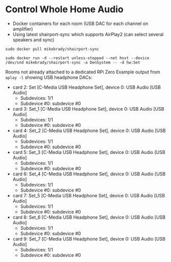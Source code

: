 # Control Whole Home Audio

- Docker containers for each room (USB DAC for each channel on amplifier)
- Using latest shairport-sync which supports AirPlay2 (can select several speakers and sync)

`sudo docker pull mikebrady/shairport-sync`

`sudo docker run -d --restart unless-stopped --net host --device /dev/snd mikebrady/shairport-sync -a DenSystem -- -d hw:Set`

Rooms not already attached to a dedicated RPi Zero
Example output from `aplay -l` showing USB headphone DACs:
- card 2: Set [C-Media USB Headphone Set], device 0: USB Audio [USB Audio]
  - Subdevices: 1/1
  - Subdevice #0: subdevice #0
- card 3: Set_1 [C-Media USB Headphone Set], device 0: USB Audio [USB Audio]
  - Subdevices: 1/1
  - Subdevice #0: subdevice #0
- card 4: Set_2 [C-Media USB Headphone Set], device 0: USB Audio [USB Audio]
  - Subdevices: 1/1
  - Subdevice #0: subdevice #0
- card 5: Set_3 [C-Media USB Headphone Set], device 0: USB Audio [USB Audio]
  - Subdevices: 1/1
  - Subdevice #0: subdevice #0
- card 6: Set_4 [C-Media USB Headphone Set], device 0: USB Audio [USB Audio]
  - Subdevices: 1/1
  - Subdevice #0: subdevice #0
- card 7: Set_5 [C-Media USB Headphone Set], device 0: USB Audio [USB Audio]
  - Subdevices: 1/1
  - Subdevice #0: subdevice #0
- card 8: Set_6 [C-Media USB Headphone Set], device 0: USB Audio [USB Audio]
  - Subdevices: 1/1
  - Subdevice #0: subdevice #0
- card 9: Set_7 [C-Media USB Headphone Set], device 0: USB Audio [USB Audio]
  - Subdevices: 1/1
  - Subdevice #0: subdevice #0
  